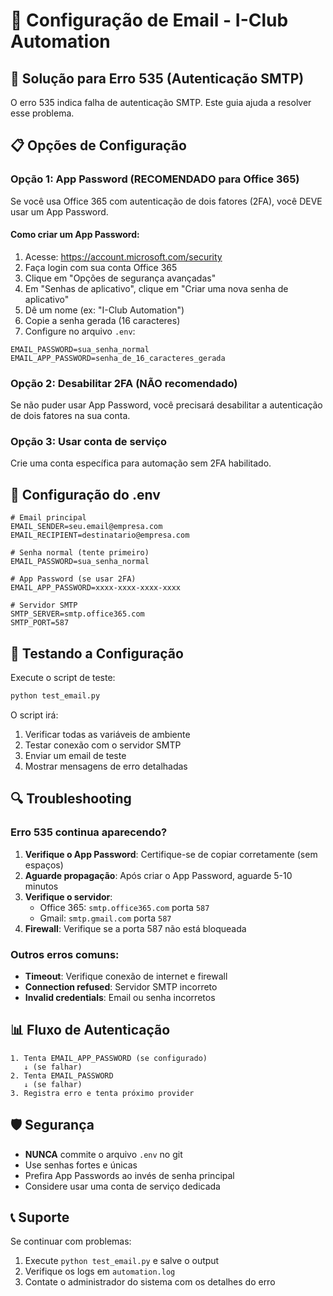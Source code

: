 # 📧 Configuração de Email - I-Club Automation

## 🚨 Solução para Erro 535 (Autenticação SMTP)

O erro 535 indica falha de autenticação SMTP. Este guia ajuda a resolver esse problema.

## 📋 Opções de Configuração

### Opção 1: App Password (RECOMENDADO para Office 365)

Se você usa Office 365 com autenticação de dois fatores (2FA), você DEVE usar um App Password.

#### Como criar um App Password:

1. Acesse: https://account.microsoft.com/security
2. Faça login com sua conta Office 365
3. Clique em "Opções de segurança avançadas"
4. Em "Senhas de aplicativo", clique em "Criar uma nova senha de aplicativo"
5. Dê um nome (ex: "I-Club Automation")
6. Copie a senha gerada (16 caracteres)
7. Configure no arquivo `.env`:

```env
EMAIL_PASSWORD=sua_senha_normal
EMAIL_APP_PASSWORD=senha_de_16_caracteres_gerada
```

### Opção 2: Desabilitar 2FA (NÃO recomendado)

Se não puder usar App Password, você precisará desabilitar a autenticação de dois fatores na sua conta.

### Opção 3: Usar conta de serviço

Crie uma conta específica para automação sem 2FA habilitado.

## 🔧 Configuração do .env

```env
# Email principal
EMAIL_SENDER=seu.email@empresa.com
EMAIL_RECIPIENT=destinatario@empresa.com

# Senha normal (tente primeiro)
EMAIL_PASSWORD=sua_senha_normal

# App Password (se usar 2FA)
EMAIL_APP_PASSWORD=xxxx-xxxx-xxxx-xxxx

# Servidor SMTP
SMTP_SERVER=smtp.office365.com
SMTP_PORT=587
```

## 🧪 Testando a Configuração

Execute o script de teste:

```bash
python test_email.py
```

O script irá:
1. Verificar todas as variáveis de ambiente
2. Testar conexão com o servidor SMTP
3. Enviar um email de teste
4. Mostrar mensagens de erro detalhadas

## 🔍 Troubleshooting

### Erro 535 continua aparecendo?

1. **Verifique o App Password**: Certifique-se de copiar corretamente (sem espaços)
2. **Aguarde propagação**: Após criar o App Password, aguarde 5-10 minutos
3. **Verifique o servidor**: 
   - Office 365: `smtp.office365.com` porta `587`
   - Gmail: `smtp.gmail.com` porta `587`
4. **Firewall**: Verifique se a porta 587 não está bloqueada

### Outros erros comuns:

- **Timeout**: Verifique conexão de internet e firewall
- **Connection refused**: Servidor SMTP incorreto
- **Invalid credentials**: Email ou senha incorretos

## 📊 Fluxo de Autenticação

```
1. Tenta EMAIL_APP_PASSWORD (se configurado)
   ↓ (se falhar)
2. Tenta EMAIL_PASSWORD
   ↓ (se falhar)
3. Registra erro e tenta próximo provider
```

## 🛡️ Segurança

- **NUNCA** commite o arquivo `.env` no git
- Use senhas fortes e únicas
- Prefira App Passwords ao invés de senha principal
- Considere usar uma conta de serviço dedicada

## 📞 Suporte

Se continuar com problemas:
1. Execute `python test_email.py` e salve o output
2. Verifique os logs em `automation.log`
3. Contate o administrador do sistema com os detalhes do erro
